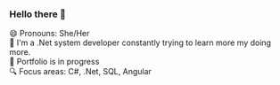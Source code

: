 ### Hello there 👋

😄 Pronouns: She/Her<br>
🌱 I'm a .Net system developer constantly trying to learn more my doing more.<br>
🧱 Portfolio is in progress<br>
🔍 Focus areas: C#, .Net, SQL, Angular


